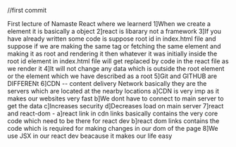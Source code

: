 //first commit



First lecture of Namaste React where we learnerd
1]When we create a element it is basically a object
2]react is libarary not a framework
3]If you have already written some code is suppose root id in index.html file and suppose if we are making the same tag or fetching the same element and making it as root and rendering it then whatever it was initially inside the root id element in index.html file will get replaced by code in the react file as we render it
4]It will not change any data which is outside the root element or the element which we have described as a root
5]Git and GITHUB are DIFFERENt
6]CDN -- content delivery Network basically they are the servers which are located at the nearby locations
         a]CDN is very imp as it makes our websites very fast
         b]We dont have to connect to main server to get the data 
         c]Increases security
         d]Decreases load on main server
7]react and react-dom -
      a]react link in cdn links basically contains the very core code which need to be there for react dev
      b]react dom links contains the code which is required for making changes in our dom of the page
8]We use JSX in our react dev beacause it makes our life easy
